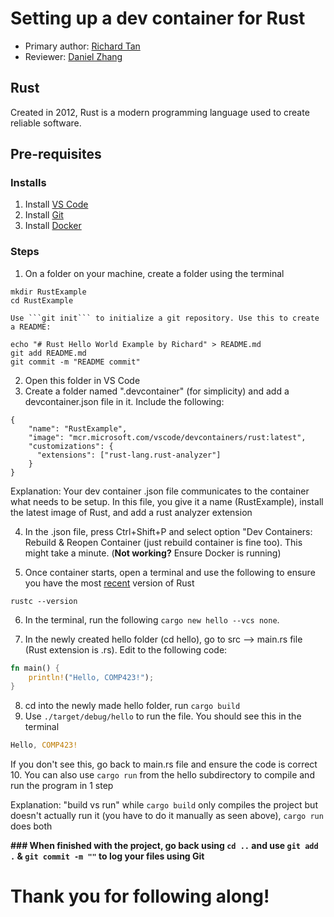 # Setting up a dev container for Rust

* Primary author: [Richard Tan](https://github.com/richatan1)
* Reviewer: [Daniel Zhang](https://github.com/d123aniel)

## Rust

Created in 2012, Rust is a modern programming language used to create reliable software.

## Pre-requisites
### Installs

1. Install [VS Code](https://code.visualstudio.com/download)
2. Install [Git](https://git-scm.com/downloads)
3. Install [Docker](https://www.docker.com/get-started/)


### Steps
1. On a folder on your machine, create a folder using the terminal
```
mkdir RustExample
cd RustExample
```

    Use ```git init``` to initialize a git repository. Use this to create a README:
```
echo "# Rust Hello World Example by Richard" > README.md
git add README.md
git commit -m "README commit"
```

2. Open this folder in VS Code
3. Create a folder named ".devcontainer" (for simplicity) and add a devcontainer.json file in it. Include the following:
```
{
    "name": "RustExample",
    "image": "mcr.microsoft.com/vscode/devcontainers/rust:latest",
    "customizations": {
      "extensions": ["rust-lang.rust-analyzer"]
    }
}
```
Explanation: 
    Your dev container .json file communicates to the container what needs to be setup. In this file, you give it a name (RustExample), install the latest image of Rust, and add a rust analyzer extension

4. In the .json file, press Ctrl+Shift+P and select option "Dev Containers: Rebuild & Reopen Container (just rebuild container is fine too). This might take a minute. (**Not working?** Ensure Docker is running)

5. Once container starts, open a terminal and use the following to ensure you have the most [recent](https://releases.rs/) version of Rust
```
rustc --version
```
6. In the terminal, run the following ```cargo new hello --vcs none```.

7. In the newly created hello folder (cd hello), go to src --> main.rs file (Rust extension is .rs). Edit to the following code:
```Rust
fn main() {
    println!("Hello, COMP423!");
}
```

8. cd into the newly made hello folder, run ```cargo build```
9. Use ```./target/debug/hello``` to run the file. You should see this in the terminal
```Rust
Hello, COMP423!
```
If you don't see this, go back to main.rs file and ensure the code is correct
10. You can also use ```cargo run``` from the hello subdirectory to compile and run the program in 1 step  

Explanation: "build vs run"
while ```cargo build``` only compiles the project but doesn't actually run it (you have to do it manually as seen above), ```cargo run``` does both

**### When finished with the project, go back using ```cd ..``` and use ```git add .``` & ```git commit -m ""``` to log your files using Git**

# Thank you for following along!
